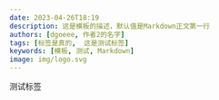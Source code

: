 ```yaml
---
date: 2023-04-26T18:19
description: 这是模板的描述，默认值是Markdown正文第一行
authors: [dgoeee, 作者2的名字]
tags: [标签是真的,  这是测试标签]
keywords: [模板, 测试, Markdown]
image: img/logo.svg
---
```


测试标签